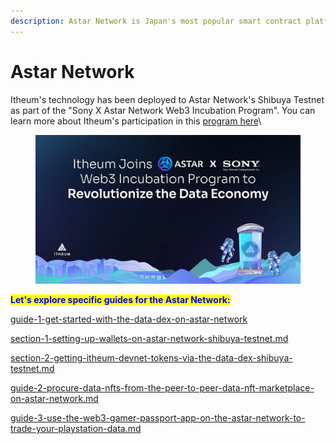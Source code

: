 ```yaml
---
description: Astar Network is Japan's most popular smart contract platform.
---
```


# Astar Network

Itheum's technology has been deployed to Astar Network's Shibuya Testnet as part of the "Sony X Astar Network Web3 Incubation Program". You can learn more about Itheum's participation in this [program here](https://medium.com/itheum-newsletter/empowering-data-ownership-itheum-joins-sony-x-astar-network-web3-incubation-program-to-4768bb4fcba1)\


<figure><img src="../../../.gitbook/assets/image (17).png" alt=""><figcaption></figcaption></figure>



<mark style="color:blue;">**Let's explore specific guides for the Astar Network:**</mark>

[guide-1-get-started-with-the-data-dex-on-astar-network](guide-1-get-started-with-the-data-dex-on-astar-network/ "mention")

&#x20;   [section-1-setting-up-wallets-on-astar-network-shibuya-testnet.md](guide-1-get-started-with-the-data-dex-on-astar-network/section-1-setting-up-wallets-on-astar-network-shibuya-testnet.md "mention")

&#x20;   [section-2-getting-itheum-devnet-tokens-via-the-data-dex-shibuya-testnet.md](guide-1-get-started-with-the-data-dex-on-astar-network/section-2-getting-itheum-devnet-tokens-via-the-data-dex-shibuya-testnet.md "mention")

[guide-2-procure-data-nfts-from-the-peer-to-peer-data-nft-marketplace-on-astar-network.md](guide-2-procure-data-nfts-from-the-peer-to-peer-data-nft-marketplace-on-astar-network.md "mention")

[guide-3-use-the-web3-gamer-passport-app-on-the-astar-network-to-trade-your-playstation-data.md](guide-3-use-the-web3-gamer-passport-app-on-the-astar-network-to-trade-your-playstation-data.md "mention")
